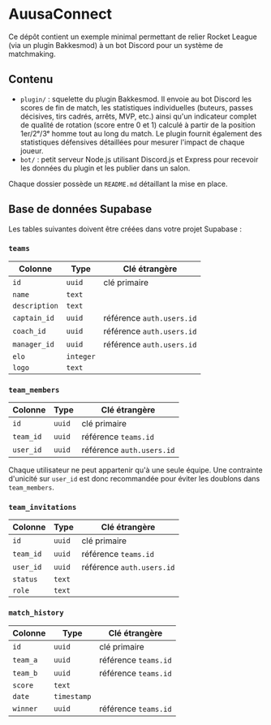 # AuusaConnect

Ce dépôt contient un exemple minimal permettant de relier Rocket League (via un plugin Bakkesmod) à un bot Discord pour un système de matchmaking.

## Contenu

 - `plugin/` : squelette du plugin Bakkesmod. Il envoie au bot Discord les scores de fin de match, les statistiques individuelles (buteurs, passes décisives, tirs cadrés, arrêts, MVP, etc.) ainsi qu'un indicateur complet de qualité de rotation (score entre 0 et 1) calculé à partir de la position 1er/2ᵉ/3ᵉ homme tout au long du match. Le plugin fournit également des statistiques défensives détaillées pour mesurer l'impact de chaque joueur.
- `bot/` : petit serveur Node.js utilisant Discord.js et Express pour recevoir les données du plugin et les publier dans un salon.

Chaque dossier possède un `README.md` détaillant la mise en place.

## Base de données Supabase

Les tables suivantes doivent être créées dans votre projet Supabase :

### `teams`

| Colonne       | Type      | Clé étrangère            |
|--------------|-----------|--------------------------|
| `id`         | `uuid`    | clé primaire             |
| `name`       | `text`    |                          |
| `description`| `text`    |                          |
| `captain_id` | `uuid`    | référence `auth.users.id`|
| `coach_id`   | `uuid`    | référence `auth.users.id`|
| `manager_id` | `uuid`    | référence `auth.users.id`|
| `elo`        | `integer` |                          |
| `logo`       | `text`    |                          |

### `team_members`

| Colonne  | Type   | Clé étrangère           |
|----------|--------|-------------------------|
| `id`     | `uuid` | clé primaire            |
| `team_id`| `uuid` | référence `teams.id`    |
| `user_id`| `uuid` | référence `auth.users.id`|

Chaque utilisateur ne peut appartenir qu'à une seule équipe. Une contrainte d'unicité sur `user_id` est donc recommandée pour éviter les doublons dans `team_members`.

### `team_invitations`

| Colonne  | Type   | Clé étrangère           |
|----------|--------|-------------------------|
| `id`     | `uuid` | clé primaire            |
| `team_id`| `uuid` | référence `teams.id`    |
| `user_id`| `uuid` | référence `auth.users.id`|
| `status` | `text` |                         |
| `role`   | `text` |                         |

### `match_history`

| Colonne  | Type       | Clé étrangère       |
|----------|------------|--------------------|
| `id`     | `uuid`     | clé primaire       |
| `team_a` | `uuid`     | référence `teams.id`|
| `team_b` | `uuid`     | référence `teams.id`|
| `score`  | `text`     |                    |
| `date`   | `timestamp`|                    |
| `winner` | `uuid`     | référence `teams.id`|
